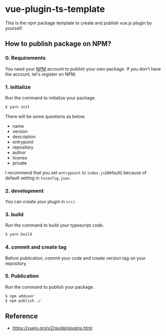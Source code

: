 # vue-plugin-ts-template
This is the npm package template to create and publish vue.js plugin by yourself.


## How to publish package on NPM?
### 0. Requirements
You need your [NPM](https://www.npmjs.com/) account to publish your own package.
If you don't have the account, let's register on NPM.

### 1. initialize
Run the command to initialize your package.

```bash
$ yarn init
```

There will be some questions as below.
- name
- version
- description
- entrypoint
- repository
- author
- license
- private

I recommend that you set `entrypoint` to `index.js`(default) because of default setting in `tsconfig.json`.

### 2. development
You can create your plugin in `src/`.

### 3. build
Run the command to build your typescript code.

```bash
$ yarn build
```

### 4. commit and create tag
Before publication, commit your code and create version tag on your repository.

### 5. Publication
Run the command to publish your package.

```bash
$ npm adduser 
$ npm publish ./
```

## Reference
- https://vuejs.org/v2/guide/plugins.html
